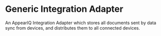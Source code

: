 Generic Integration Adapter
===========================

An AppearIQ Integration Adapter which stores all documents sent by data sync from devices, and distributes them to all connected devices.

